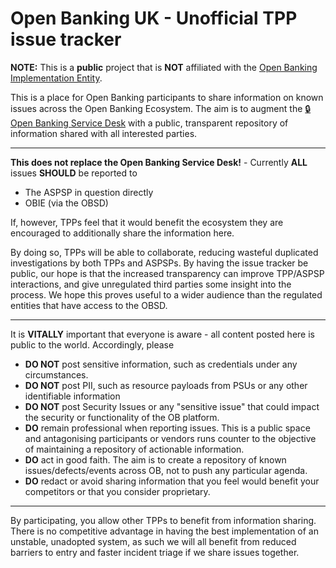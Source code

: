 # Open Banking UK - Unofficial TPP issue tracker

**NOTE:** This is a **public** project that is **NOT** affiliated with the [Open Banking Implementation Entity](https://www.openbanking.org.uk/).

This is a place for Open Banking participants to share information on known issues across the Open Banking Ecosystem. The aim is to augment the [:lock: Open Banking Service Desk](https://openbanking.atlassian.net/servicedesk/customer/portal/1) with a public, transparent repository of information shared with all interested parties.

---

**This does not replace the Open Banking Service Desk!** - Currently **ALL** issues **SHOULD** be reported to

* The ASPSP in question directly
* OBIE (via the OBSD)

If, however, TPPs feel that it would benefit the ecosystem they are encouraged to additionally share the information here. 

By doing so, TPPs will be able to collaborate, reducing wasteful duplicated investigations by both TPPs and ASPSPs. By having the issue tracker be public, our hope is that the increased transparency can improve TPP/ASPSP interactions, and give unregulated third parties some insight into the process. We hope this proves useful to a wider audience than the regulated entities that have access to the OBSD.

---

It is **VITALLY** important that everyone is aware - all content posted here is public to the world. Accordingly, please

* **DO NOT** post sensitive information, such as credentials under any circumstances.
* **DO NOT** post PII, such as resource payloads from PSUs or any other identifiable information
* **DO NOT** post Security Issues or any "sensitive issue" that could impact the security or functionality of the OB platform. 
* **DO** remain professional when reporting issues. This is a public space and antagonising participants or vendors runs counter to the objective of maintaining a repository of actionable information.
* **DO** act in good faith. The aim is to create a repository of known issues/defects/events across OB, not to push any particular agenda.
* **DO** redact or avoid sharing information that you feel would benefit your competitors or that you consider proprietary.

---

By participating, you allow other TPPs to benefit from information sharing. There is no competitive advantage in having the best implementation of an unstable, unadopted system, as such we will all benefit from reduced barriers to entry and faster incident triage if we share issues together. 

